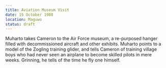 ```yaml
---
title: Aviation Museum Visit
date: 15 October 1988
location: Maguwo
status: draft
---
```


Muharto takes Cameron to the Air Force museum, a re-purposed hanger filled with decommissioned aircraft and other exhibits. Muharto points to a model of the Zogling training glider, and tells Cameron of training village boys who had never seen an airplane to become skilled pilots in mere weeks. Grinning, he tells of the time he fly one himself. 
